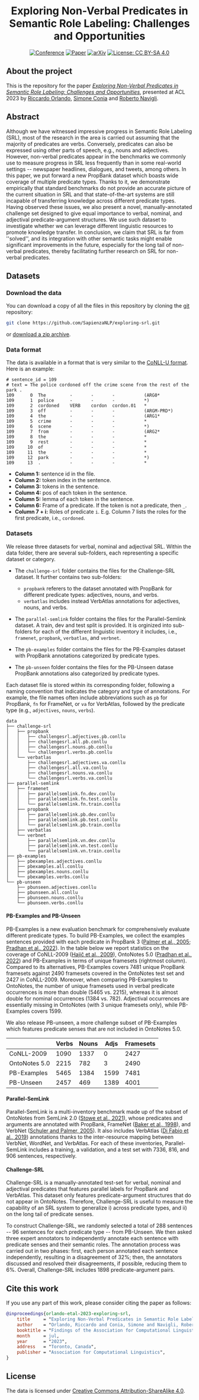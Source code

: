 <div align="center">    
 
# Exploring Non-Verbal Predicates in Semantic Role Labeling: Challenges and Opportunities

[![Conference](http://img.shields.io/badge/ACL-2023-4b44ce.svg)](https://2023.aclweb.org/)
[![Paper](http://img.shields.io/badge/paper-ACL--anthology-B31B1B.svg)](https://aclanthology.org/2023.findings-acl.783/)
[![arXiv](https://img.shields.io/badge/arXiv-2307.01870-b31b1b.svg)](https://arxiv.org/abs/2307.01870)
[![License: CC BY-SA 4.0](https://img.shields.io/badge/License-CC%20BY--SA%204.0-lightgrey.svg)](https://creativecommons.org/licenses/by-sa/4.0/)

</div>

## About the project
This is the repository for the paper [*Exploring Non-Verbal Predicates in Semantic Role Labeling: Challenges and Opportunities*](https://aclanthology.org/2023.findings-acl.783/), presented at ACL 2023 by [Riccardo Orlando](https://riccardorlando.xyz/), [Simone Conia](https://c-simone.github.io/) and [Roberto Navigli](https://www.diag.uniroma1.it/navigli/).

## Abstract
Although we have witnessed impressive progress in Semantic Role Labeling (SRL), most of the research in the area is carried out assuming that the majority of predicates are verbs.
Conversely, predicates can also be expressed using other parts of speech, e.g., nouns and adjectives.
However, non-verbal predicates appear in the benchmarks we commonly use to measure progress in SRL less frequently than in some real-world settings -- newspaper headlines, dialogues, and tweets, among others.
In this paper, we put forward a new PropBank dataset which boasts wide coverage of multiple predicate types. Thanks to it, we demonstrate empirically that standard benchmarks do not provide an accurate picture of the current situation in SRL and that state-of-the-art systems are still incapable of transferring knowledge across different predicate types.
Having observed these issues, we also present a novel, manually-annotated challenge set designed to give equal importance to verbal, nominal, and adjectival predicate-argument structures. We use such dataset to investigate whether we can leverage different linguistic resources to promote knowledge transfer.
In conclusion, we claim that SRL is far from ''solved'', and its integration with other semantic tasks might enable significant improvements in the future, especially for the long tail of non-verbal predicates, thereby facilitating further research on SRL for non-verbal predicates.

## Datasets

### Download the data

You can download a copy of all the files in this repository by cloning the
[git](https://git-scm.com/) repository:

```sh
git clone https://github.com/SapienzaNLP/exploring-srl.git
```

or [download a zip archive](https://github.com/SapienzaNLP/exploring-srl/archive/main.zip).

### Data format
The data is available in a format that is very similar to the [CoNLL-U format](https://universaldependencies.org/format.html).
Here is an example:

```
# sentence_id = 109
# text = The police cordoned off the crime scene from the rest of the park .
109 	 0 	The      	-    	-      	-         	(ARG0*
109 	 1 	police   	-    	-      	-         	*)
109 	 2 	cordoned 	VERB 	cordon 	cordon.01 	*
109 	 3 	off      	-    	-      	-         	(ARGM-PRD*)
109 	 4 	the      	-    	-      	-         	(ARG1*
109 	 5 	crime    	-    	-      	-         	*
109 	 6 	scene    	-    	-      	-         	*)
109 	 7 	from     	-    	-      	-         	(ARG2*
109 	 8 	the      	-    	-      	-         	*
109 	 9 	rest     	-    	-      	-         	*
109 	10 	of       	-    	-      	-         	*
109 	11 	the      	-    	-      	-         	*
109 	12 	park     	-    	-      	-         	*)
109 	13 	.        	-    	-      	-         	*

```

* **Column 1:** sentence id in the file.
* **Column 2:** token index in the sentence.
* **Column 3:** tokens in the sentence.
* **Column 4:** pos of each token in the sentence.
* **Column 5:** lemma of each token in the sentence.
* **Column 6:** Frame of a predicate. If the token is not a predicate, then `_`.
* **Column 7 + i:** Roles of predicate `i`. E.g. Column 7 lists the roles for the first predicate, i.e., `cordoned`.

### Datasets

We release three datasets for verbal, nominal and adjectival SRL. Within the data folder, there are several sub-folders, each representing a specific dataset or category.

* The `challenge-srl` folder contains the files for the Challenge-SRL dataset. It further contains two sub-folders:

  * `propbank` referers to the dataset annotated with PropBank for different predicate types: adjectives, nouns, and verbs.
  * `verbatlas` includes instead VerbAtlas annotations for adjectives, nouns, and verbs.

* The `parallel-semlink` folder contains the files for the Parallel-Semlink dataset. A train, dev and test split is provided. It is orginized into sub-folders for each of the different linguistic inventory it includes, i.e., `framenet`, `propbank`, `verbatlas`, and `verbnet`.

* The `pb-examples` folder contains the files for the PB-Examples dataset with PropBank annotations categorized by predicate types.

* The `pb-unseen` folder contains the files for the PB-Unseen datase PropBank annotations also categorized by predicate types.

Each dataset file is stored within its corresponding folder, following a naming convention that indicates the category and type of annotations. For example, the file names often include abbreviations such as `pb` for PropBank, `fn` for FrameNet, or `va` for VerbAtlas, followed by the predicate type (e.g., `adjectives`, `nouns`, `verbs`).

```
data
├── challenge-srl
│   ├── propbank
│   │   ├── challengesrl.adjectives.pb.conllu
│   │   ├── challengesrl.all.pb.conllu
│   │   ├── challengesrl.nouns.pb.conllu
│   │   └── challengesrl.verbs.pb.conllu
│   └── verbatlas
│       ├── challengesrl.adjectives.va.conllu
│       ├── challengesrl.all.va.conllu
│       ├── challengesrl.nouns.va.conllu
│       └── challengesrl.verbs.va.conllu
├── parallel-semlink
│   ├── framenet
│   │   ├── parallelsemlink.fn.dev.conllu
│   │   ├── parallelsemlink.fn.test.conllu
│   │   └── parallelsemlink.fn.train.conllu
│   ├── propbank
│   │   ├── parallelsemlink.pb.dev.conllu
│   │   ├── parallelsemlink.pb.test.conllu
│   │   └── parallelsemlink.pb.train.conllu
│   ├── verbatlas
│   └── verbnet
│       ├── parallelsemlink.vn.dev.conllu
│       ├── parallelsemlink.vn.test.conllu
│       └── parallelsemlink.vn.train.conllu
├── pb-examples
│   ├── pbexamples.adjectives.conllu
│   ├── pbexamples.all.conllu
│   ├── pbexamples.nouns.conllu
│   └── pbexamples.verbs.conllu
└── pb-unseen
    ├── pbunseen.adjectives.conllu
    ├── pbunseen.all.conllu
    ├── pbunseen.nouns.conllu
    └── pbunseen.verbs.conllu
```

#### PB-Examples and PB-Unseen

PB-Examples is a new evaluation benchmark for comprehensively evaluate different predicate types. To build PB-Examples, we collect the examples sentences provided with each predicate in PropBank 3 ([Palmer et al., 2005](https://direct.mit.edu/coli/article/31/1/71/1861/The-Proposition-Bank-An-Annotated-Corpus-of); [Pradhan et al., 2022](https://aclanthology.org/2022.starsem-1.24/)). In the table below we report statistics on the coverage of CoNLL-2009 ([Hajič et al., 2009](https://aclanthology.org/W09-1201/)), OntoNotes 5.0 ([Pradhan et al., 2022](https://aclanthology.org/2022.starsem-1.24/)) and PB-Examples in terms of unique framesets (rightmost column).
Compared to its alternatives, PB-Examples covers 7481 unique PropBank framesets against 2490 framesets covered in the OntoNotes test set and 2427 in CoNLL-2009.
Moreover, when comparing PB-Examples to OntoNotes, the number of unique framesets used in verbal predicate occurrences is more than double (5465 vs. 2215), whereas it is almost double for nominal occurrences (1384 vs. 782).
Adjectival occurrences are essentially missing in OntoNotes (with 3 unique framesets only), while PB-Examples covers 1599.

We also release  PB-unseen, a more challenge subset of PB-Examples which features predicate senses that are not included in OntoNotes 5.0.

|          | Verbs | Nouns | Adjs | Framesets |
|----------|-------|-------|------|-----------|
| CoNLL-2009      | 1090  | 1337  | 0    | 2427      |
| OntoNotes 5.0   | 2215  | 782   | 3    | 2490      |
| PB-Examples   | 5465  | 1384  | 1599 | 7481      |
| PB-Unseen     | 2457  | 469   | 1389 | 4001      |

#### Parallel-SemLink

Parallel-SemLink is a multi-inventory benchmark made up of the subset of OntoNotes from SemLink 2.0 ([Stowe et al., 2021](https://aclanthology.org/2021.iwcs-1.21/)), whose predicates and arguments are annotated with PropBank, FrameNet ([Baker et al., 1998](https://dl.acm.org/doi/10.3115/980845.980860)), and VerbNet ([Schuler and Palmer, 2005](https://repository.upenn.edu/dissertations/AAI317980)).
It also includes VerbAtlas ([Di Fabio et al., 2019](https://aclanthology.org/D19-1058/)) annotations thanks to the inter-resource mapping between VerbNet, WordNet, and VerbAtlas.
For each of these inventories, Parallel-SemLink includes a training, a validation, and a test set with 7336, 816, and 906 sentences, respectively.

#### Challenge-SRL

Challenge-SRL is a manually-annotated test-set for verbal, nominal and adjectival predicates that features parallel labels for PropBank and VerbAtlas. This dataset only features predicate-argument structures that do not appear in OntoNotes. Therefore, Challenge-SRL is useful to measure the capability of an SRL system to generalize i) across predicate types, and ii) on the long tail of predicate senses.

To construct Challenge-SRL, we randomly selected a total of 288 sentences -- 96 sentences for each predicate type -- from PB-Unseen.
We then asked three expert annotators to independently annotate each sentence with predicate senses and their semantic roles.
The annotation process was carried out in two phases: first, each person annotated each sentence independently, resulting in a disagreement of 32%; then, the annotators discussed and resolved their disagreements, if possible, reducing them to 6%.
Overall, Challenge-SRL includes 1898 predicate-argument pairs.

## Cite this work
If you use any part of this work, please consider citing the paper as follows:

```bibtex
@inproceedings{orlando-etal-2023-exploring-srl,
    title     = "Exploring Non-Verbal Predicates in Semantic Role Labeling: Challenges and Opportunities",
    author    = "Orlando, Riccardo and Conia, Simone and Navigli, Roberto",
    booktitle = "Findings of the Association for Computational Linguistics: ACL 2023",
    month     = jul,
    year      = "2023",
    address   = "Toronto, Canada",
    publisher = "Association for Computational Linguistics",
}
```

## License
The data is licensed under [Creative Commons Attribution-ShareAlike 4.0](https://creativecommons.org/licenses/by-sa/4.0/).
